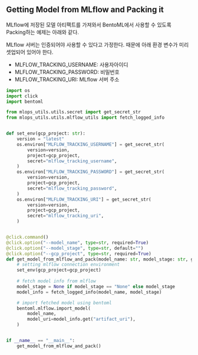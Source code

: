## Getting Model from MLflow and Packing it

MLflow에 저장된 모델 아티팩트를 가져와서 BentoML에서 사용할 수 있도록 Packing하는 예제는 아래와 같다.

MLflow 서버는 인증되어야 사용할 수 있다고 가정한다. 때문에 아래 환경 변수가 미리 셋업되어 있어야 한다.

- MLFLOW_TRACKING_USERNAME: 사용자아이디
- MLFLOW_TRACKING_PASSWORD: 비밀번호
- MLFLOW_TRACKING_URI: MLflow 서버 주소

```python
import os
import click
import bentoml

from mlops_utils.utils.secret import get_secret_str
from mlops_utils.utils.mlflow_utils import fetch_logged_info


def set_env(gcp_project: str):
    version = "latest"
    os.environ["MLFLOW_TRACKING_USERNAME"] = get_secret_str(
        version=version,
        project=gcp_project,
        secret="mlflow_tracking_username",
    )
    os.environ["MLFLOW_TRACKING_PASSWORD"] = get_secret_str(
        version=version,
        project=gcp_project,
        secret="mlflow_tracking_password",
    )
    os.environ["MLFLOW_TRACKING_URI"] = get_secret_str(
        version=version,
        project=gcp_project,
        secret="mlflow_tracking_uri",
    )


@click.command()
@click.option("--model_name", type=str, required=True)
@click.option("--model_stage", type=str, default="")
@click.option("--gcp_project", type=str, required=True)
def get_model_from_mlflow_and_pack(model_name: str, model_stage: str, gcp_project: str):
    # setting mlflow connection environment
    set_env(gcp_project=gcp_project)
    
    # fetch model info from mlflow
    model_stage = None if model_stage == "None" else model_stage
    model_info = fetch_logged_info(model_name, model_stage)

    # import fetched model using bentoml
    bentoml.mlflow.import_model(
        model_name,
        model_uri=model_info.get("artifact_uri"),
    )


if __name__ == "__main__":
    get_model_from_mlflow_and_pack()
```
